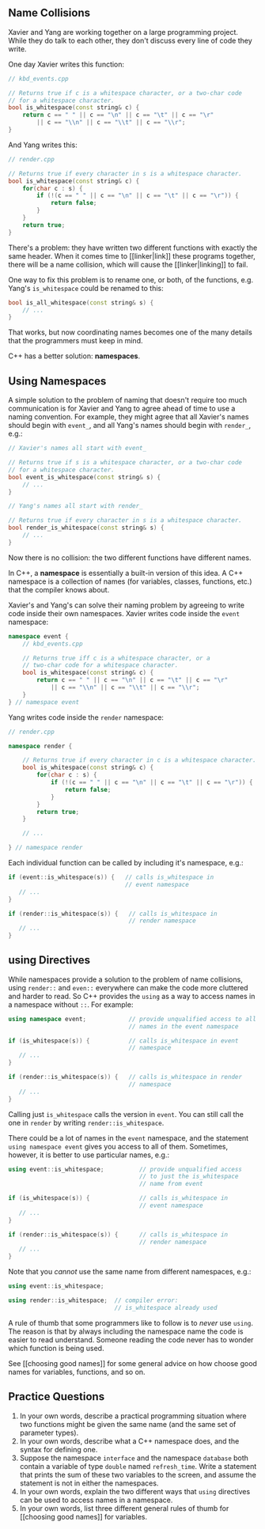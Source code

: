 ## Name Collisions
Xavier and Yang are working together on a large programming project. While they do talk to each other, they don't discuss every line of code they write.

One day Xavier writes this function:

```cpp
// kbd_events.cpp

// Returns true if c is a whitespace character, or a two-char code
// for a whitespace character.
bool is_whitespace(const string& c) {
    return c == " " || c == "\n" || c == "\t" || c == "\r"
        || c == "\\n" || c == "\\t" || c == "\\r";
}
```

And Yang writes this:

```cpp
// render.cpp

// Returns true if every character in s is a whitespace character.
bool is_whitespace(const string& c) {
    for(char c : s) {
        if (!(c == " " || c == "\n" || c == "\t" || c == "\r")) {
            return false;
        }
    }
    return true;
}
```

There's a problem: they have written two different functions with exactly the same header. When it comes time to [[linker|link]] these programs together, there will be a name collision, which will cause the [[linker|linking]] to fail.

One way to fix this problem is to rename one, or both, of the functions, e.g. Yang's `is_whitespace` could be renamed to this:

```cpp
bool is_all_whitespace(const string& s) {
    // ...
}
```

That works, but now coordinating names becomes one of the many details that the programmers must keep in mind. 

C++ has a better solution: **namespaces**.

## Using Namespaces
A simple solution to the problem of naming that doesn't require too much communication is for Xavier and Yang to agree ahead of time to use a naming convention. For example, they might agree that all Xavier's names should begin with `event_`, and all Yang's names should begin with `render_`, e.g.:

```cpp
// Xavier's names all start with event_

// Returns true if s is a whitespace character, or a two-char code
// for a whitespace character.
bool event_is_whitespace(const string& s) {
    // ...
}

// Yang's names all start with render_

// Returns true if every character in s is a whitespace character.
bool render_is_whitespace(const string& s) {
    // ...
}
```

Now there is no collision: the two different functions have different names.

In C++, a **namespace** is essentially a built-in version of this idea. A C++ namespace is a collection of names (for variables, classes, functions, etc.) that the compiler knows about.

Xavier's and Yang's can solve their naming problem by agreeing to write code inside their own namespaces. Xavier writes code inside the `event` namespace:

```cpp
namespace event {
    // kbd_events.cpp

    // Returns true iff c is a whitespace character, or a 
    // two-char code for a whitespace character.
    bool is_whitespace(const string& c) {
        return c == " " || c == "\n" || c == "\t" || c == "\r"
            || c == "\\n" || c == "\\t" || c == "\\r";
    }
} // namespace event
```

Yang writes code inside the `render` namespace:

```cpp
// render.cpp

namespace render {

    // Returns true if every character in c is a whitespace character.
    bool is_whitespace(const string& c) {
        for(char c : s) {
            if (!(c == " " || c == "\n" || c == "\t" || c == "\r")) {
                return false;
            }
        }
        return true;
    }

    // ...

} // namespace render
```

Each individual function can be called by including it's namespace, e.g.:

```cpp
if (event::is_whitespace(s)) {   // calls is_whitespace in 
                                 // event namespace
   // ...
}

if (render::is_whitespace(s)) {   // calls is_whitespace in 
                                  // render namespace
   // ...
}
```
## using Directives
While namespaces provide a solution to the problem of name collisions, using `render::` and `even::` everywhere can make the code more cluttered and harder to read. So C++ provides the `using` as a way to access names in a namespace without `::`. For example:

```cpp
using namespace event;            // provide unqualified access to all 
                                  // names in the event namespace

if (is_whitespace(s)) {           // calls is_whitespace in event
                                  // namespace
   // ...
}

if (render::is_whitespace(s)) {   // calls is_whitespace in render
                                  // namespace
   // ...
}
```

Calling just `is_whitespace` calls the version in `event`. You can still call the one in `render` by writing `render::is_whitespace`.

There could be a lot of names in the `event` namespace, and the statement `using namespace event` gives you access to all of them. Sometimes, however, it is better to use particular names, e.g.:

```cpp
using event::is_whitespace;          // provide unqualified access
                                     // to just the is_whitespace 
                                     // name from event

if (is_whitespace(s)) {              // calls is_whitespace in 
                                     // event namespace
   // ...
}

if (render::is_whitespace(s)) {      // calls is_whitespace in
                                     // render namespace
   // ...
}
```

Note that you *cannot* use the same name from different namespaces, e.g.:

```cpp
using event::is_whitespace;

using render::is_whitespace;  // compiler error: 
                              // is_whitespace already used
```

A rule of thumb that some programmers like to follow is to *never* use `using`. The reason is that by always including the namespace name the code is easier to read understand. Someone reading the code never has to wonder which function is being used.

See [[choosing good names]] for some general advice on how choose good names for variables, functions, and so on. 

## Practice Questions
1. In your own words, describe a practical programming situation where two functions might be given the same name (and the same set of parameter types).
2. In your own words, describe what a C++ namespace does, and the syntax for defining one.
3. Suppose the namespace `interface` and the namespace `database` both contain a variable of type `double` named `refresh_time`. Write a statement that prints the sum of these two variables to the screen, and assume the statement is not in either the namespaces.
4. In your own words, explain the two different ways that `using` directives can be used to access names in a namespace.
5. In your own words, list three different general rules of thumb for [[choosing good names]] for variables.